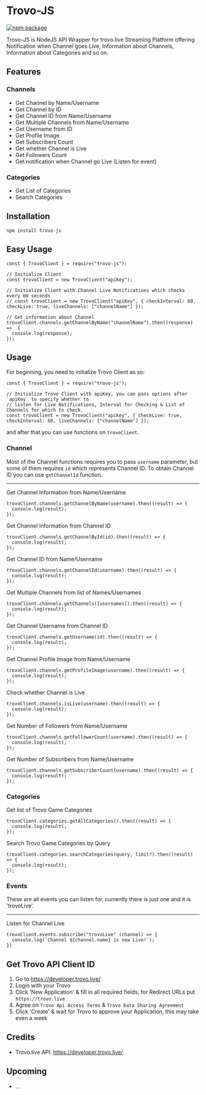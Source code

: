 # Trovo-JS
[![npm package](https://nodei.co/npm/trovo-js.png?downloads=true&downloadRank=true&stars=true)](https://nodei.co/npm/trovo-js/)

Trovo-JS is NodeJS API Wrapper for trovo.live Streaming Platform offering Notification when Channel goes Live, Information about Channels, Information about Categories and so on.
## Features
### Channels
* Get Channel by Name/Username
* Get Channel by ID
* Get Channel ID from Name/Username
* Get Multiple Channels from Name/Username
* Get Username from ID
* Get Profile Image
* Get Subscribers Count
* Get whether Channel is Live
* Get Followers Count
* Get notification when Channel go Live (Listen for event)
### Categories
* Get List of Categories
* Search Categories

## Installation
```
npm install trovo-js
```

## Easy Usage
```
const { TrovoClient } = require("trovo-js");

// Initialize Client
const trovoClient = new TrovoClient("apiKey");

// Initialize Client with Channel Live Notifications which checks every 60 seconds
// const trovoClient = new TrovoClient("apiKey", { checkInterval: 60, checkLive: true, liveChannels: ["channelName"] });

// Get information about Channel
trovoClient.channels.getChannelByName("channelName").then((response) =>  {
  console.log(response);
});
```

## Usage
For beginning, you need to initialize Trovo Client as so:
```
const { TrovoClient } = require("trovo-js");

// Initialize Trovo Client with apiKey, you can pass options after `apiKey` to specify whether to
// listen for Live Notifications, Interval for Checking & List of Channels for which to check.
const trovoClient = new TrovoClient("apiKey", { checkLive: true, checkInterval: 60, liveChannels: ["channelName"] });
```
and after that you can use functions on `trovoClient`.
### **Channel**
Most of the Channel functions requires you to pass `username` parameter, but some of them requires `id` which represents Channel ID.
To obtain Channel ID you can use `getChannelId` function.
___
Get Channel Information from Name/Username
```
trovoClient.channels.getChannelByName(username).then((result) => {
  console.log(result);
});
```
Get Channel Information from Channel ID
```
trovoClient.channels.getChannelById(id).then((result) => {
  console.log(result);
});
```
Get Channel ID from Name/Username
```
trovoClient.channels.getChannelId(username).then((result) => {
  console.log(result);
});
```
Get Multiple Channels from list of Names/Usernames
```
trovoClient.channels.getChannels([usernames]).then((result) => {
  console.log(result);
});
```
Get Channel Username from Channel ID
```
trovoClient.channels.getUsername(id).then((result) => {
  console.log(result);
});
```
Get Channel Profile Image from Name/Username
```
trovoClient.channels.getProfileImage(username).then((result) => {
  console.log(result);
});
```
Check whether Channel is Live
```
trovoClient.channels.isLive(username).then((result) => {
  console.log(result);
});
```
Get Number of Followers from Name/Username
```
trovoClient.channels.getFollowerCount(username).then((result) => {
  console.log(result);
});
```
Get Number of Subscribers from Name/Username
```
trovoClient.channels.getSubscriberCount(username).then((result) => {
  console.log(result);
});
```
### **Categories**
Get list of Trovo Game Categories
```
trovoClient.categories.getAllCategories().then((result) => {
  console.log(result);
});
```
Search Trovo Game Categories by Query
```
trovoClient.categories.searchCategories(query, limit?).then((result) => {
  console.log(result);
});
```
### **Events**
These are all events you can listen for, currently there is just one and it is 'trovoLive'.
___
Listen for Channel Live
```
trovoClient.events.subscribe("trovoLive" (channel) => {
  console.log(`Channel ${channel.name} is now Live!`);
})
```

## Get Trovo API Client ID
1. Go to https://developer.trovo.live/
2. Login with your Trovo
3. Click 'New Application' & fill in all required fields, for Redirect URLs put `https://trovo.live`
4. Agree on `Trovo Api Access Terms` & `Trovo Data Sharing Agreement`
5. Click 'Create' & wait for Trovo to approve your Application, this may take even a week

## Credits
* Trovo.live API: https://developer.trovo.live/

## Upcoming
* ...